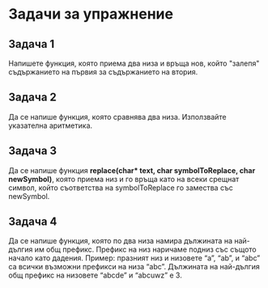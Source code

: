 # Задачи за упражнение

## Задача 1
Напишете функция, която приема два низа и връща нов, който "залепя" съдържанието на първия за съдържанието на втория.

## Задача 2
Да се напише функция, която сравнява два низа. Използвайте указателна аритметика.

## Задача 3
Да се напише функция __replace(char* text, char symbolToReplace, char newSymbol)__, която приема низ и го връща като на всеки срещнат символ, който
съответства на symbolToReplace го замества със newSymbol.

## Задача 4
Да се напише функция, която по два низа намира дължината на най-дългия им общ префикс. Префикс на низ наричаме подниз със същото начало като дадения. 
Пример: празният низ и низовете “a”, “ab”, и “abc”
са всички възможни префикси на низа “abc”.
Дължината на най-дългия общ префикс на низовете “abcde” и “abcuwz” е 3.
